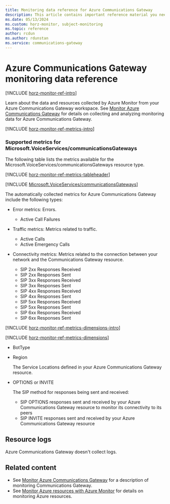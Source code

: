 ```yaml
---
title: Monitoring data reference for Azure Communications Gateway
description: This article contains important reference material you need when you monitor Azure Communications Gateway.
ms.date: 05/13/2024
ms.custom: horz-monitor, subject-monitoring
ms.topic: reference
author: rcdun
ms.author: rdunstan
ms.service: communications-gateway
---
```


# Azure Communications Gateway monitoring data reference

[!INCLUDE [horz-monitor-ref-intro](~/reusable-content/ce-skilling/azure/includes/azure-monitor/horizontals/horz-monitor-ref-intro.md)]

Learn about the data and resources collected by Azure Monitor from your Azure Communications Gateway workspace. See [Monitor Azure Communications Gateway](monitor-azure-communications-gateway.md) for details on collecting and analyzing monitoring data for Azure Communications Gateway.

[!INCLUDE [horz-monitor-ref-metrics-intro](~/reusable-content/ce-skilling/azure/includes/azure-monitor/horizontals/horz-monitor-ref-metrics-intro.md)]

<a name="connectivity-metrics"></a>

### Supported metrics for Microsoft.VoiceServices/communicationsGateways

The following table lists the metrics available for the Microsoft.VoiceServices/communicationsGateways resource type.

[!INCLUDE [horz-monitor-ref-metrics-tableheader](~/reusable-content/ce-skilling/azure/includes/azure-monitor/horizontals/horz-monitor-ref-metrics-tableheader.md)]

[!INCLUDE [Microsoft.VoiceServices/communicationsGateways](~/azure-reference-other-repo/azure-monitor-ref/supported-metrics/includes/microsoft-voiceservices-communicationsgateways-metrics-include.md)]

The automatically collected metrics for Azure Communications Gateway include the following types:

- Error metrics: Errors.

  - Active Call Failures

- Traffic metrics: Metrics related to traffic.

  - Active Calls
  - Active Emergency Calls

- Connectivity metrics: Metrics related to the connection between your network and the Communications Gateway resource.

  - SIP 2xx Responses Received
  - SIP 2xx Responses Sent
  - SIP 3xx Responses Received
  - SIP 3xx Responses Sent
  - SIP 4xx Responses Received
  - SIP 4xx Responses Sent
  - SIP 5xx Responses Received
  - SIP 5xx Responses Sent
  - SIP 6xx Responses Received
  - SIP 6xx Responses Sent

[!INCLUDE [horz-monitor-ref-metrics-dimensions-intro](~/reusable-content/ce-skilling/azure/includes/azure-monitor/horizontals/horz-monitor-ref-metrics-dimensions-intro.md)]

[!INCLUDE [horz-monitor-ref-metrics-dimensions](~/reusable-content/ce-skilling/azure/includes/azure-monitor/horizontals/horz-monitor-ref-metrics-dimensions.md)]

- BotType
- Region

  The Service Locations defined in your Azure Communications Gateway resource.

- OPTIONS or INVITE

  The SIP method for responses being sent and received:

  - SIP OPTIONS responses sent and received by your Azure Communications Gateway resource to monitor its connectivity to its peers
  - SIP INVITE responses sent and received by your Azure Communications Gateway resource

## Resource logs

Azure Communications Gateway doesn't collect logs.

## Related content

- See [Monitor Azure Communications Gateway](monitor-azure-communications-gateway.md) for a description of monitoring Communications Gateway.
- See [Monitor Azure resources with Azure Monitor](/azure/azure-monitor/essentials/monitor-azure-resource) for details on monitoring Azure resources.
